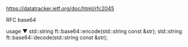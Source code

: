 https://datatracker.ietf.org/doc/html/rfc2045

RFC base64

usage ▼
std::string ft::base64::encode(std::string const &str);
std::string ft::base64::decode(std::string const &str);

